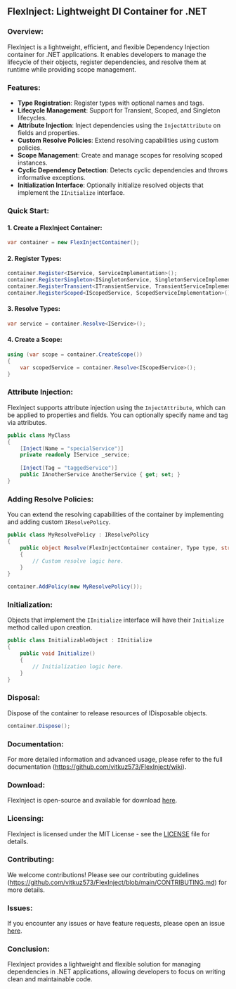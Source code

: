 
## FlexInject: Lightweight DI Container for .NET

### Overview:
FlexInject is a lightweight, efficient, and flexible Dependency Injection container for .NET applications. It enables developers to manage the lifecycle of their objects, register dependencies, and resolve them at runtime while providing scope management.

### Features:
- **Type Registration**: Register types with optional names and tags.
- **Lifecycle Management**: Support for Transient, Scoped, and Singleton lifecycles.
- **Attribute Injection**: Inject dependencies using the `InjectAttribute` on fields and properties.
- **Custom Resolve Policies**: Extend resolving capabilities using custom policies.
- **Scope Management**: Create and manage scopes for resolving scoped instances.
- **Cyclic Dependency Detection**: Detects cyclic dependencies and throws informative exceptions.
- **Initialization Interface**: Optionally initialize resolved objects that implement the `IInitialize` interface.

### Quick Start:

#### 1. **Create a FlexInject Container:**
```csharp
var container = new FlexInjectContainer();
```

#### 2. **Register Types:**
```csharp
container.Register<IService, ServiceImplementation>();
container.RegisterSingleton<ISingletonService, SingletonServiceImplementation>();
container.RegisterTransient<ITransientService, TransientServiceImplementation>();
container.RegisterScoped<IScopedService, ScopedServiceImplementation>();
```

#### 3. **Resolve Types:**
```csharp
var service = container.Resolve<IService>();
```

#### 4. **Create a Scope:**
```csharp
using (var scope = container.CreateScope())
{
    var scopedService = container.Resolve<IScopedService>();
}
```

### Attribute Injection:
FlexInject supports attribute injection using the `InjectAttribute`, which can be applied to properties and fields. You can optionally specify name and tag via attributes.

```csharp
public class MyClass
{
    [Inject(Name = "specialService")]
    private readonly IService _service;
    
    [Inject(Tag = "taggedService")]
    public IAnotherService AnotherService { get; set; }
}
```

### Adding Resolve Policies:
You can extend the resolving capabilities of the container by implementing and adding custom `IResolvePolicy`.

```csharp
public class MyResolvePolicy : IResolvePolicy
{
    public object Resolve(FlexInjectContainer container, Type type, string name, string tag)
    {
        // Custom resolve logic here.
    }
}

container.AddPolicy(new MyResolvePolicy());
```

### Initialization:
Objects that implement the `IInitialize` interface will have their `Initialize` method called upon creation.

```csharp
public class InitializableObject : IInitialize
{
    public void Initialize()
    {
        // Initialization logic here.
    }
}
```

### Disposal:
Dispose of the container to release resources of IDisposable objects.

```csharp
container.Dispose();
```

### Documentation:
For more detailed information and advanced usage, please refer to the full documentation (https://github.com/vitkuz573/FlexInject/wiki).

### Download:
FlexInject is open-source and available for download [here](https://github.com/vitkuz573/FlexInject).

### Licensing:
FlexInject is licensed under the MIT License - see the [LICENSE](https://github.com/vitkuz573/FlexInject/blob/main/LICENSE) file for details.

### Contributing:
We welcome contributions! Please see our contributing guidelines (https://github.com/vitkuz573/FlexInject/blob/main/CONTRIBUTING.md) for more details.

### Issues:
If you encounter any issues or have feature requests, please open an issue [here](https://github.com/vitkuz573/FlexInject/issues).

### Conclusion:
FlexInject provides a lightweight and flexible solution for managing dependencies in .NET applications, allowing developers to focus on writing clean and maintainable code.
